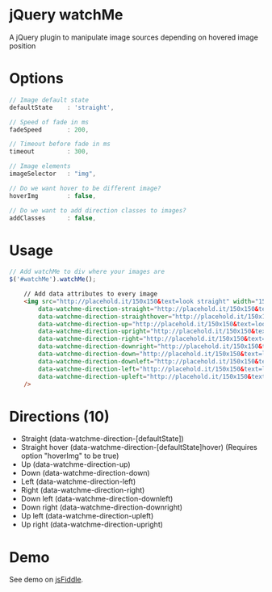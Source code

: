 jQuery watchMe
==============

A jQuery plugin to manipulate image sources depending on hovered image position

Options
==============

```JavaScript
// Image default state
defaultState	: 'straight',

// Speed of fade in ms
fadeSpeed		: 200,

// Timeout before fade in ms
timeout 		: 300,

// Image elements
imageSelector	: "img",

// Do we want hover to be different image?
hoverImg		: false,

// Do we want to add direction classes to images?
addClasses 		: false,
```

Usage
==============

```JavaScript
// Add watchMe to div where your images are
$('#watchMe').watchMe();
```

```HTML
	// Add data attributes to every image
	<img src="http://placehold.it/150x150&text=look straight" width="150" height="150"
        data-watchme-direction-straight="http://placehold.it/150x150&text=look straight"
        data-watchme-direction-straighthover="http://placehold.it/150x150&text=look straight hover"
        data-watchme-direction-up="http://placehold.it/150x150&text=look up"
        data-watchme-direction-upright="http://placehold.it/150x150&text=look upright"
        data-watchme-direction-right="http://placehold.it/150x150&text=look right"
        data-watchme-direction-downright="http://placehold.it/150x150&text=look downright"
        data-watchme-direction-down="http://placehold.it/150x150&text=look down"
        data-watchme-direction-downleft="http://placehold.it/150x150&text=look downleft"
        data-watchme-direction-left="http://placehold.it/150x150&text=look left"
        data-watchme-direction-upleft="http://placehold.it/150x150&text=look upleft"
    />
```

Directions (10)
==============

*   Straight (data-watchme-direction-[defaultState])
*   Straight hover (data-watchme-direction-[defaultState]hover) (Requires option "hoverImg" to be true)
*   Up (data-watchme-direction-up)
* 	Down (data-watchme-direction-down)
*	Left (data-watchme-direction-left)
*	Right (data-watchme-direction-right)
* 	Down left (data-watchme-direction-downleft)
*	Down right (data-watchme-direction-downright)
* 	Up left (data-watchme-direction-upleft)
*	Up right (data-watchme-direction-upright)

Demo
==============

See demo on [jsFiddle](http://jsfiddle.net/ReneKorss/2b2y3yez/).